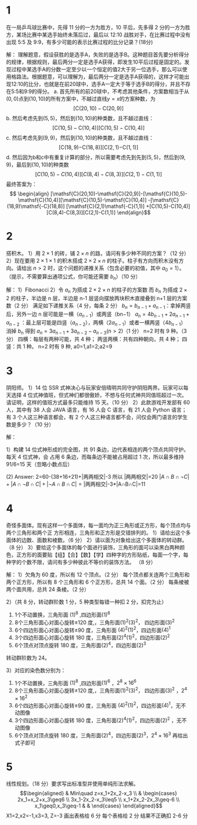 # 1
在一局乒乓球比赛中，先得 11 分的一方为胜方，10 平后，先多得 2 分的一方为胜方，某场比赛中某选手始终未落后过，最后以 12:10 战胜对手，在比赛过程中没有出现 5:5 及 9:9，有多少可能的表示比赛过程的比分记录？(18分)

解：
理解题意，假设获胜的是选手A，失败的是选手B。这种题目首先要分析得分的规律，根据规则，最后两分一定是选手A获得，即发生10平后过程是固定的。发现过程中某选手A的分数一定至少以一个恒定的值2大于另一位选手，那么可以使用格路法。根据题意，可以理解为，最后两分一定是选手A获得的，这样才可能出现12:10的比分，也就是在前20球中，选手A一定大于等于选手B的得分，并且不存在5:5和9:9的得分。
a. 首先所有的前20球中，不考虑其他条件，方案数相当于从$(0, 0)$点到$(10,10)$的所有方案中，不越过直线$y=x$的方案种数，为$$[\mathsf{C}(20,10)-\mathsf{C}(20,9)]$$
b. 然后考虑先到$(5,5)$，然后到$(10,10)$的种类数，且不越过直线：$$[\mathsf{C}(10,5)-\mathsf{C}(10,4)][\mathsf{C}(10,5)-\mathsf{C}(10,4)]$$
c. 然后考虑先到$(9,9)$，然后到$(10,10)$的种类数，且不越过直线：$$[\mathsf{C}(18,9)\mathsf{-C}(18,8)][\mathsf{C}(2,1)\mathsf{-C}(1,1)]$$
d. 然后因为b和c中有重复计算的部分，所以需要考虑先到先到$(5,5)$，然后到$(9,9)$，最后到$(10,10)$的种类数$$[C(10,5)-C(10,4)][C(8,4)-C(8,3)][C(2,1)-C(1,1)]$$
最终答案为：
$$
\begin{align}
[\mathsf{C}(20,10)-\mathsf{C}(20,9)]-[\mathsf{C}(10,5)-\mathsf{C}(10,4)][\mathsf{C}(10,5)-\mathsf{C}(10,4)] -[\mathsf{C}(18,9)\mathsf{-C}(18,8)]
[\mathsf{C}(2,1)\mathsf{-C}(1,1)] +[C(10,5)-C(10,4)][C(8,4)-C(8,3)][C(2,1)-C(1,1)]
\end{align}$$

# 2
搭积木。 
1）用 $2\times 1$ 的砖，铺 $2\times n$ 的路，请问有多少种不同的方案？（12 分）
2）现在要用 $2\times1\times1$ 的积木搭成 $2\times2\times n$ 的柱子。柱子有方向而积木没有方向。请给出 $n>2$ 时，这个问题的递推关系（包含必要的初值，其中 $a_0=1$）。（提示，不需要算出通项公式，你可能还需要 $b_n$）（10 分）

解：
1）Fibonacci 
2）令 $a_n$ 为搭成 $2\times2\times n$ 的柱子的方案数
而 $b_n$ 为搭成 $2\times 2$ 的柱子，半边是 n 层，半边是 n-1 层竖向摆放两块积木直接叠到 n+1 层的方案数（2 分） 
满足如下递推关系（4 分，每条 2 分）
$b_n = b_{n−1} + a_{n−1}$：拿掉两竖后，另外一边 n 层可能是一横（$a_{n−1}$）或两竖（bn−1）
$a_n = 4b_{n−1} + 2a_{n−1} + a_{n−2}$ ：最上层可能是四竖（$a_{n−2}$），两横（$2a_{n−1}$）或者一横两竖（$4b_{n−1}$） 
消掉 $b_n$ 得到 $a_n = 3a_{n−1} + 3a_{n−2} − a_{n−3}(n>2)$（1 分）
n=2 时有 9 种。（3 分）
四横：每层有两种可能，共 4 种； 
两竖两横：共有四种朝向，共 4 种；
四竖：共 1 种。 
n=2 时有 9 种, 
a0=1,a1=2;a2=9

# 3
阴阳师。 
1）14 位 SSR 式神决心与玩家安倍晴明共同守护阴阳两界。玩家可以每天选择 4 位式神值班，但式神们都很傲娇，不想与任何式神共同值班超过一次。请证明，这样的值班方式最多只能维持 15 天。（10 分） 
2）此款游戏开发部有 60 人，其中有 38 人会 JAVA 语言，有 16 人会 C 语言，有 21 人会 Python 语言； 有 3 个人这三种语言都会，有 2 个人这三种语言都不会，问仅会两门语言的学生数是多少？（10 分）

解：

1）构建 14 位式神形成的完全图，共 91 条边，边代表相连的两个顶点共同守护。每天 4 位式神，会 占用 6 条边，而每条边不能被占用超过 1 次，所以最多维持 91/6=15 天（忽略小数点后）


(2) Answer: 2=60-(38+16+21)+|两两相交|-3     所以 |两两相交|=20
$|A\cap B\cap\neg C|+|A\cap\neg B\cap C|+|\neg A\cap B\cap C|=|$两两相交|-3*|A∩B∩C|=11

# 4
奇怪多面体。现有这样一个多面体，每一面均为正三角形或正方形，每个顶点均与两个三角形和两个正 方形相连，三角形和正方形是交错排列的。 
1）请给出这个多面体的边数、面数和棱数。（6 分） 
2）请以面为对象给出这个多面体的转动群。（8 分） 
3）要给这个多面体的每个面进行装饰，三角形的面可以染黑白两种颜色，正方形的面要贴【组】【合】【数】【学】四种字的方形贴纸，每面一个字，每种字的个数不限，请问有多少种彼此不等价的装饰方法。 （8 分）

解：
1）欠角为 60 度，所以有 12 个顶点。（2 分）
每个顶点都关连两个三角形和两个正方形，所以有 8 个三角形和 6 个正方形，总共 14 个面。（2 分）
每条棱被两个面共用，总共 24 条棱。（2 分） 

2）（共 8 分，转动群阶数 1 分，5 种类型每错一种扣 2 分，扣完为止） 
1. 1个不动置换，三角形面 $(1)^8$ ,四边形面$(1)^6$ 
2. 8个三角形面心对面心旋转±120 度,，三角形面$(1)^2(3)^2$， 四边形面$(3)^2$ 
3. 6个四边形面心对面心旋转±90 度，三角形面 $(4)^2 (1)^2$，四边形面$(4)^1$
4. 3个四边形面心对面心旋转 180 度，三角形面$(2)^4 (1)^2$，四边形面$(2)^2$  
5. 6个顶点对顶点旋转 180 度，三角形面$(2)^4$，四边形面$(2)^3$

转动群阶数为 24。 

3）对应的染色数分别为：
1. 1个不动置换，三角形面 $(1)^8$ ,四边形面$(1)^6$ ，$2^8\times16^6$
2. 8个三角形面心对面心旋转±120 度,，三角形面$(1)^2(3)^2$， 四边形面$(3)^2$ ，$2^4\times16^2$
3. 6个四边形面心对面心旋转±90 度，三角形面 $(4)^2 (1)^2$，四边形面$(4)^1$，无不动图像
4. 3个四边形面心对面心旋转 180 度，三角形面$(2)^4 (1)^2$，四边形面$(2)^2$  ，无不动图像
5. 6个顶点对顶点旋转 180 度，三角形面$(2)^4$，四边形面$(2)^3$，$2^4\times 16^3$
再给出式子即可

# 5
线性规划。（18 分）要求写出标准型并使用单纯形法求解。
$$\begin{aligned}
 & Min\quad z=x_1+2x_2-x_3 \\
 & 
\begin{cases}
2x_1+x_2+x_3\geq6 \\
3x_1-2x_2-x_3\leq5 \\
x_1+2x_2-2x_3\geq-6 \\
x_1\geq0,x_3\geq-1 & & 
\end{cases}
\end{aligned}$$
X1=2,x2=-1,x3=3, Z=-3 画出表格给 6 分 每个表格给 2 分 结果不正确扣 2-6 分